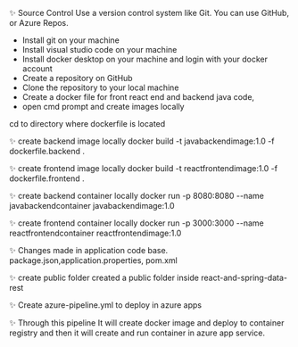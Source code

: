 ✨ Source Control
Use a version control system like Git. You can use GitHub, or Azure Repos.

- Install git on your machine
- Install visual studio code on your machine
- Install docker desktop on your machine and login with your docker account
- Create a repository on GitHub
- Clone the repository to your local machine
- Create a docker file for front react end and backend java code, 
- open cmd prompt and create images locally

cd to directory where dockerfile is located

✨ create backend image locally
docker build -t javabackendimage:1.0 -f dockerfile.backend . 

✨ create frontend image locally
docker build -t reactfrontendimage:1.0 -f dockerfile.frontend . 

✨ create backend container locally
docker run -p 8080:8080 --name javabackendcontainer javabackendimage:1.0

✨ create frontend container locally
docker run -p 3000:3000 --name reactfrontendcontainer reactfrontendimage:1.0

✨ Changes made in application code base.
package.json,application.properties, pom.xml


✨ create public folder
 created a public folder inside react-and-spring-data-rest 

✨ Create azure-pipeline.yml to deploy in azure apps

✨ Through this pipeline It will create docker image and deploy to container registry and then it will create and run container in azure app service.



